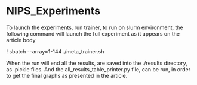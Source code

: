 ﻿# NIPS_Experiments
To launch the experiments, run trainer, to run on slurm environment, the following command will launch the full 
experiment as it appears on the article body

! sbatch --array=1-144 ./meta_trainer.sh

When the run will end all the results, are saved into the ./results directory, as .pickle files. 
And the all_results_table_printer.py file, can be run, in order to get the final graphs as presented in the article.


